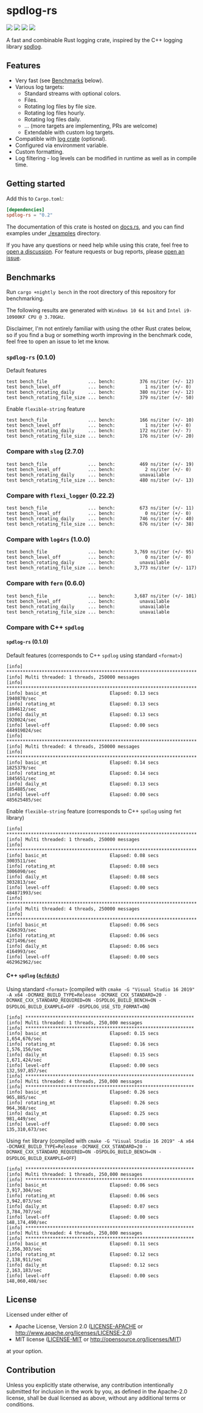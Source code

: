 # spdlog-rs

[![](https://img.shields.io/crates/v/spdlog-rs?style=flat-square)](https://crates.io/crates/spdlog-rs)
[![](https://img.shields.io/github/workflow/status/SpriteOvO/spdlog-rs/CI?style=flat-square)](https://github.com/SpriteOvO/spdlog-rs/actions/workflows/ci.yml)
[![](https://img.shields.io/docsrs/spdlog-rs?style=flat-square)](https://docs.rs/spdlog-rs)
[![](https://img.shields.io/crates/l/spdlog-rs?style=flat-square)](https://github.com/SpriteOvO/spdlog-rs#license)
 
A fast and combinable Rust logging crate, inspired by the C++ logging library [spdlog].

## Features

 - Very fast (see [Benchmarks](#Benchmarks) below).
 - Various log targets:
    - Standard streams with optional colors.
    - Files.
    - Rotating log files by file size.
    - Rotating log files hourly.
    - Rotating log files daily.
    - ... (more targets are implementing, PRs are welcome)
    - Extendable with custom log targets.
 - Compatible with [log crate] (optional).
 - Configured via environment variable.
 - Custom formatting.
 - Log filtering - log levels can be modified in runtime as well as in compile time.

## Getting started

Add this to `Cargo.toml`:
```toml
[dependencies]
spdlog-rs = "0.2"
```

The documentation of this crate is hosted on [docs.rs], and you can find examples under [./examples] directory.

If you have any questions or need help while using this crate, feel free to [open a discussion]. For feature requests or bug reports, please [open an issue].

## Benchmarks

Run `cargo +nightly bench` in the root directory of this repository for benchmarking.

The following results are generated with `Windows 10 64 bit` and `Intel i9-10900KF CPU @ 3.70GHz`.

Disclaimer, I'm not entirely familiar with using the other Rust crates below, so if you find a bug or something worth improving in the benchmark code, feel free to open an issue to let me know.

### `spdlog-rs` (0.1.0)

Default features
```
test bench_file               ... bench:         376 ns/iter (+/- 12)
test bench_level_off          ... bench:           1 ns/iter (+/- 0)
test bench_rotating_daily     ... bench:         380 ns/iter (+/- 12)
test bench_rotating_file_size ... bench:         379 ns/iter (+/- 50)
```

Enable `flexible-string` feature
```
test bench_file               ... bench:         166 ns/iter (+/- 10)
test bench_level_off          ... bench:           1 ns/iter (+/- 0)
test bench_rotating_daily     ... bench:         172 ns/iter (+/- 7)
test bench_rotating_file_size ... bench:         176 ns/iter (+/- 20)
```

### Compare with `slog` (2.7.0)

```
test bench_file               ... bench:         469 ns/iter (+/- 19)
test bench_level_off          ... bench:           2 ns/iter (+/- 0)
test bench_rotating_daily     ... bench:         unavailable
test bench_rotating_file_size ... bench:         480 ns/iter (+/- 13)
```

### Compare with `flexi_logger` (0.22.2)

```
test bench_file               ... bench:         673 ns/iter (+/- 11)
test bench_level_off          ... bench:           0 ns/iter (+/- 0)
test bench_rotating_daily     ... bench:         746 ns/iter (+/- 40)
test bench_rotating_file_size ... bench:         676 ns/iter (+/- 38)
```

### Compare with `log4rs` (1.0.0)

```
test bench_file               ... bench:       3,769 ns/iter (+/- 95)
test bench_level_off          ... bench:           0 ns/iter (+/- 0)
test bench_rotating_daily     ... bench:         unavailable
test bench_rotating_file_size ... bench:       3,773 ns/iter (+/- 117)
```

### Compare with `fern` (0.6.0)

```
test bench_file               ... bench:       3,687 ns/iter (+/- 101)
test bench_level_off          ... bench:         unavailable
test bench_rotating_daily     ... bench:         unavailable
test bench_rotating_file_size ... bench:         unavailable
```

### Compare with C++ `spdlog`

#### `spdlog-rs` (0.1.0)

Default features (corresponds to C++ `spdlog` using standard `<format>`)
```
[info] **********************************************************************
[info] Multi threaded: 1 threads, 250000 messages
[info] **********************************************************************
[info] basic_mt                       Elapsed: 0.13 secs          1940870/sec
[info] rotating_mt                    Elapsed: 0.13 secs          1894612/sec
[info] daily_mt                       Elapsed: 0.13 secs          1920024/sec
[info] level-off                      Elapsed: 0.00 secs        444919024/sec
[info] **********************************************************************
[info] Multi threaded: 4 threads, 250000 messages
[info] **********************************************************************
[info] basic_mt                       Elapsed: 0.14 secs          1825379/sec
[info] rotating_mt                    Elapsed: 0.14 secs          1845651/sec
[info] daily_mt                       Elapsed: 0.13 secs          1854885/sec
[info] level-off                      Elapsed: 0.00 secs        485625485/sec
```

Enable `flexible-string` feature (corresponds to C++ `spdlog` using `fmt` library)
```
[info] **********************************************************************
[info] Multi threaded: 1 threads, 250000 messages
[info] **********************************************************************
[info] basic_mt                       Elapsed: 0.08 secs          3003511/sec
[info] rotating_mt                    Elapsed: 0.08 secs          3006090/sec
[info] daily_mt                       Elapsed: 0.08 secs          3032813/sec
[info] level-off                      Elapsed: 0.00 secs        484871993/sec
[info] **********************************************************************
[info] Multi threaded: 4 threads, 250000 messages
[info] **********************************************************************
[info] basic_mt                       Elapsed: 0.06 secs          4266393/sec
[info] rotating_mt                    Elapsed: 0.06 secs          4271496/sec
[info] daily_mt                       Elapsed: 0.06 secs          4164993/sec
[info] level-off                      Elapsed: 0.00 secs        462962962/sec
```

#### C++ `spdlog` ([`4cfdc8c`])

Using standard `<format>` (compiled with `cmake -G "Visual Studio 16 2019" -A x64 -DCMAKE_BUILD_TYPE=Release -DCMAKE_CXX_STANDARD=20 -DCMAKE_CXX_STANDARD_REQUIRED=ON -DSPDLOG_BUILD_BENCH=ON -DSPDLOG_BUILD_EXAMPLE=OFF -DSPDLOG_USE_STD_FORMAT=ON`)
```
[info] **************************************************************
[info] Multi threaded: 1 threads, 250,000 messages
[info] **************************************************************
[info] basic_mt                       Elapsed: 0.15 secs        1,654,676/sec
[info] rotating_mt                    Elapsed: 0.16 secs        1,576,156/sec
[info] daily_mt                       Elapsed: 0.15 secs        1,671,424/sec
[info] level-off                      Elapsed: 0.00 secs      132,597,857/sec
[info] **************************************************************
[info] Multi threaded: 4 threads, 250,000 messages
[info] **************************************************************
[info] basic_mt                       Elapsed: 0.26 secs          965,885/sec
[info] rotating_mt                    Elapsed: 0.26 secs          964,368/sec
[info] daily_mt                       Elapsed: 0.25 secs          981,449/sec
[info] level-off                      Elapsed: 0.00 secs      135,310,673/sec
```

Using `fmt` library (compiled with `cmake -G "Visual Studio 16 2019" -A x64 -DCMAKE_BUILD_TYPE=Release -DCMAKE_CXX_STANDARD=20 -DCMAKE_CXX_STANDARD_REQUIRED=ON -DSPDLOG_BUILD_BENCH=ON -DSPDLOG_BUILD_EXAMPLE=OFF`)
```
[info] **************************************************************
[info] Multi threaded: 1 threads, 250,000 messages
[info] **************************************************************
[info] basic_mt                       Elapsed: 0.06 secs        3,917,304/sec
[info] rotating_mt                    Elapsed: 0.06 secs        3,942,073/sec
[info] daily_mt                       Elapsed: 0.07 secs        3,784,707/sec
[info] level-off                      Elapsed: 0.00 secs      148,174,490/sec
[info] **************************************************************
[info] Multi threaded: 4 threads, 250,000 messages
[info] **************************************************************
[info] basic_mt                       Elapsed: 0.11 secs        2,356,303/sec
[info] rotating_mt                    Elapsed: 0.12 secs        2,138,911/sec
[info] daily_mt                       Elapsed: 0.12 secs        2,163,183/sec
[info] level-off                      Elapsed: 0.00 secs      148,060,408/sec
```

## License

Licensed under either of

 * Apache License, Version 2.0
   ([LICENSE-APACHE](/LICENSE-APACHE) or http://www.apache.org/licenses/LICENSE-2.0)
 * MIT license
   ([LICENSE-MIT](/LICENSE-MIT) or http://opensource.org/licenses/MIT)

at your option.

## Contribution

Unless you explicitly state otherwise, any contribution intentionally submitted
for inclusion in the work by you, as defined in the Apache-2.0 license, shall be
dual licensed as above, without any additional terms or conditions.

[spdlog]: https://github.com/gabime/spdlog
[log crate]: https://crates.io/crates/log
[./examples]: https://github.com/SpriteOvO/spdlog-rs/tree/main/examples
[docs.rs]: https://docs.rs/spdlog-rs/
[open a discussion]: https://github.com/SpriteOvO/spdlog-rs/discussions/new
[open an issue]: https://github.com/SpriteOvO/spdlog-rs/issues/new/choose
[`4cfdc8c`]: https://github.com/gabime/spdlog/commit/4cfdc8c5c84f696774cb9acde2f95c9e87c11a5e
